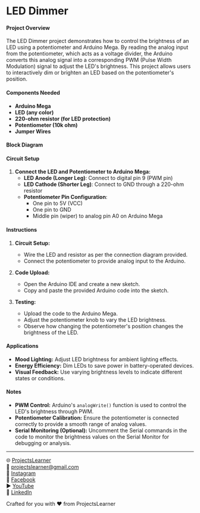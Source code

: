 # LED Dimmer

#### Project Overview

The LED Dimmer project demonstrates how to control the brightness of an LED using a potentiometer and Arduino Mega. By reading the analog input from the potentiometer, which acts as a voltage divider, the Arduino converts this analog signal into a corresponding PWM (Pulse Width Modulation) signal to adjust the LED's brightness. This project allows users to interactively dim or brighten an LED based on the potentiometer's position.

#### Components Needed

- **Arduino Mega**
- **LED (any color)**
- **220-ohm resistor (for LED protection)**
- **Potentiometer (10k ohm)**
- **Jumper Wires**

#### Block Diagram


#### Circuit Setup

1. **Connect the LED and Potentiometer to Arduino Mega:**
   - **LED Anode (Longer Leg)**: Connect to digital pin 9 (PWM pin)
   - **LED Cathode (Shorter Leg)**: Connect to GND through a 220-ohm resistor
   - **Potentiometer Pin Configuration**:
     - One pin to 5V (VCC)
     - One pin to GND
     - Middle pin (wiper) to analog pin A0 on Arduino Mega

#### Instructions

1. **Circuit Setup:**
   - Wire the LED and resistor as per the connection diagram provided.
   - Connect the potentiometer to provide analog input to the Arduino.

2. **Code Upload:**
   - Open the Arduino IDE and create a new sketch.
   - Copy and paste the provided Arduino code into the sketch.

3. **Testing:**
   - Upload the code to the Arduino Mega.
   - Adjust the potentiometer knob to vary the LED brightness.
   - Observe how changing the potentiometer's position changes the brightness of the LED.

#### Applications

- **Mood Lighting:** Adjust LED brightness for ambient lighting effects.
- **Energy Efficiency:** Dim LEDs to save power in battery-operated devices.
- **Visual Feedback:** Use varying brightness levels to indicate different states or conditions.

#### Notes

- **PWM Control:** Arduino's `analogWrite()` function is used to control the LED's brightness through PWM.
- **Potentiometer Calibration:** Ensure the potentiometer is connected correctly to provide a smooth range of analog values.
- **Serial Monitoring (Optional):** Uncomment the Serial commands in the code to monitor the brightness values on the Serial Monitor for debugging or analysis.

---

🌐 [ProjectsLearner](https://projectslearner.com/learn/arduino-mega-led-dimmer)  
📧 [projectslearner@gmail.com](mailto:projectslearner@gmail.com)  
📸 [Instagram](https://www.instagram.com/projectslearner/)  
📘 [Facebook](https://www.facebook.com/projectslearner)  
▶️ [YouTube](https://www.youtube.com/@ProjectsLearner)  
📘 [LinkedIn](https://www.linkedin.com/in/projectslearner)  

Crafted for you with ❤️ from ProjectsLearner